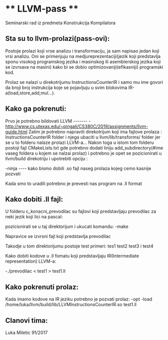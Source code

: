 # ** LLVM-pass **
Seminarski rad iz predmeta Konstrukcija Kompilatora

## Sta su to llvm-prolazi(pass-ovi):
 Postoje prolazi koji vrse analizu i transformaciju, ja sam napisao jedan koji vrsi analizu. Oni se primenjuju na medjureprezentaciji(jezik koji predstavlja sponu
 visokog programskog jezika i masinskog ili asemblerskog jezika koji se izvrsava na masini) kako bi se dobio optimizovaniji(efikasniji) programski kod.
 
Prolaz se nalazi u direkotrijumu InstructionsCounterIR i samo mu ime govori da broji broj instrukcija koje se pojavljuju u svim blokovima
IR-a(load,store,add,mul...).

## Kako ga pokrenuti: 
  Prvo je potrebno bildovati LLVM ------- -http://www.cs.utexas.edu/~pingali/CS380C/2019/assignments/llvm-guide.html 
  Zatim je potrebno napraviti direkotrijum koji ima fajlove prolaza : InstructionsCounterIR folder
  i njega ubaciti u llvm/lib/transforms/ folder jer se u to folderu nalaze prolazi LLVM-a...
  Nakon toga u istom tom folderu postoji fajl CMakeLists.txt gde potrebno dodati liniju add_subdirectory(#ime vaseg foldera u kojem se nalzai prolaz)
  i potrebno je opet se pozicionirati u llvm/build direkotriju i upotrebiti opciju : 
  
  -ninja ---- kako bismo dobili .so fajl naseg prolaza kojeg cemo kasnije pozvati 
  
  Kada smo to uradili potrebno je prevesti nas program na .ll format
## Kako dobiti .ll fajl: 
U folderu c_konacni_prevodilac su fajlovi koji predstavljaju prevodilac za neki jezik koji lici na pascal:

pozicionirati se u taj direktorijum i ukucati komandu: -make

Napravice se izvrsni fajl koji predstavlja prevodilac

Takodje u tom direktorijumu postoje test primeri: tes1 test2 test3 i test4

Kako dobiti kodove u .ll fomatu koji predstavljaju IR(Intermediate representation) LLVM-a:

-./prevodilac < test1 > test1.ll

## Kako pokrenuti prolaz:
Kada imamo kodove na IR jeziku potrebno je pozvati prolaz:
-opt -load /home/luka/llvm/build/lib/LLVMInstructionsCounterIR.so test1.ll


## Clanovi tima:
  Luka Miletic 91/2017
